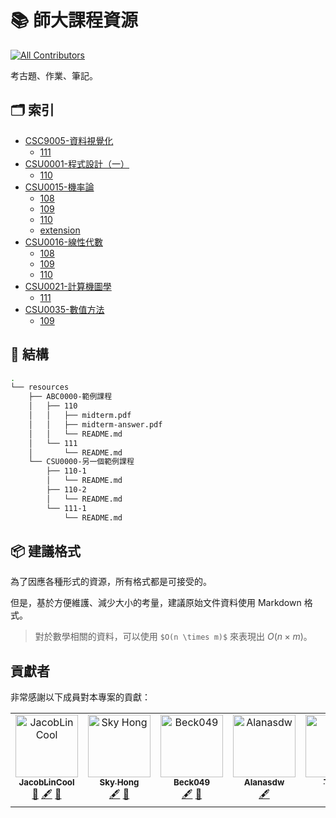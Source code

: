 # 📚 師大課程資源

<!-- ALL-CONTRIBUTORS-BADGE:START - Do not remove or modify this section -->
[![All Contributors](https://img.shields.io/badge/all_contributors-5-orange.svg?style=flat-square)](#contributors-)
<!-- ALL-CONTRIBUTORS-BADGE:END -->

考古題、作業、筆記。

## 🗂️ 索引

<!-- [INDEX START] -->
* [CSC9005-資料視覺化](./resources/CSC9005-資料視覺化/)
  * [111](./resources/CSC9005-資料視覺化/111/)
* [CSU0001-程式設計（一）](./resources/CSU0001-程式設計（一）/)
  * [110](./resources/CSU0001-程式設計（一）/110/)
* [CSU0015-機率論](./resources/CSU0015-機率論/)
  * [108](./resources/CSU0015-機率論/108/)
  * [109](./resources/CSU0015-機率論/109/)
  * [110](./resources/CSU0015-機率論/110/)
  * [extension](./resources/CSU0015-機率論/extension/)
* [CSU0016-線性代數](./resources/CSU0016-線性代數/)
  * [108](./resources/CSU0016-線性代數/108/)
  * [109](./resources/CSU0016-線性代數/109/)
  * [110](./resources/CSU0016-線性代數/110/)
* [CSU0021-計算機圖學](./resources/CSU0021-計算機圖學/)
  * [111](./resources/CSU0021-計算機圖學/111/)
* [CSU0035-數值方法](./resources/CSU0035-數值方法/)
  * [109](./resources/CSU0035-數值方法/109/)

<!-- [INDEX END] -->

## 🧱 結構

```sh
.
└── resources
    ├── ABC0000-範例課程
    │   ├── 110
    │   │   ├── midterm.pdf
    │   │   ├── midterm-answer.pdf
    │   │   └── README.md
    │   └── 111
    │       └── README.md
    └── CSU0000-另一個範例課程
        ├── 110-1
        │   └── README.md
        ├── 110-2
        │   └── README.md
        └── 111-1
            └── README.md
```

## 📦 建議格式

為了因應各種形式的資源，所有格式都是可接受的。

但是，基於方便維護、減少大小的考量，建議原始文件資料使用 Markdown 格式。

> 對於數學相關的資料，可以使用 `$O(n \times m)$` 來表現出 $O(n × m)$。

## 貢獻者

非常感謝以下成員對本專案的貢獻：

<!-- ALL-CONTRIBUTORS-LIST:START - Do not remove or modify this section -->
<!-- prettier-ignore-start -->
<!-- markdownlint-disable -->
<table>
  <tbody>
    <tr>
      <td align="center"><a href="https://jacoblin.cool"><img src="https://avatars.githubusercontent.com/u/28478594?v=4?s=100" width="100px;" alt="JacobLinCool"/><br /><sub><b>JacobLinCool</b></sub></a><br /><a href="#tool-JacobLinCool" title="Tools">🔧</a> <a href="#content-JacobLinCool" title="Content">🖋</a> <a href="https://github.com/NTNU-CSIE/course-resource/pulls?q=is%3Apr+reviewed-by%3AJacobLinCool" title="Reviewed Pull Requests">👀</a></td>
      <td align="center"><a href="https://github.com/skyhong2002"><img src="https://avatars.githubusercontent.com/u/29522167?v=4?s=100" width="100px;" alt="Sky Hong"/><br /><sub><b>Sky Hong</b></sub></a><br /><a href="#content-skyhong2002" title="Content">🖋</a> <a href="https://github.com/NTNU-CSIE/course-resource/pulls?q=is%3Apr+reviewed-by%3Askyhong2002" title="Reviewed Pull Requests">👀</a></td>
      <td align="center"><a href="https://github.com/Beck049"><img src="https://avatars.githubusercontent.com/u/71216971?v=4?s=100" width="100px;" alt="Beck049"/><br /><sub><b>Beck049</b></sub></a><br /><a href="#content-Beck049" title="Content">🖋</a> <a href="https://github.com/NTNU-CSIE/course-resource/pulls?q=is%3Apr+reviewed-by%3ABeck049" title="Reviewed Pull Requests">👀</a></td>
      <td align="center"><a href="https://github.com/Alanasdw"><img src="https://avatars.githubusercontent.com/u/60531420?v=4?s=100" width="100px;" alt="Alanasdw"/><br /><sub><b>Alanasdw</b></sub></a><br /><a href="#content-Alanasdw" title="Content">🖋</a></td>
      <td align="center"><a href="https://www.facebook.com/Takala1128"><img src="https://avatars.githubusercontent.com/u/50894789?v=4?s=100" width="100px;" alt="Takala"/><br /><sub><b>Takala</b></sub></a><br /><a href="#content-MakerTakala" title="Content">🖋</a></td>
    </tr>
  </tbody>
</table>

<!-- markdownlint-restore -->
<!-- prettier-ignore-end -->

<!-- ALL-CONTRIBUTORS-LIST:END -->
